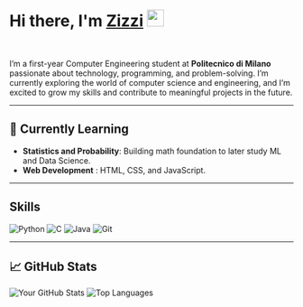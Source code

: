 <h1><b>Hi there, I'm </b><a href="https://github.com/zizzii">Zizzi</a> <img src="https://media.giphy.com/media/hvRJCLFzcasrR4ia7z/giphy.gif" width="30"></h1>
<br>

I’m a first-year Computer Engineering student at **Politecnico di Milano** passionate about technology, programming, and problem-solving. I’m currently exploring the world of computer science and engineering, and I’m excited to grow my skills and contribute to meaningful projects in the future.

--- 

## 🌱 Currently Learning
- **Statistics and Probability**: Building math foundation to later study ML and Data Science.
- **Web Development** : HTML, CSS, and JavaScript.

---

## Skills

![Python](https://img.shields.io/badge/Python-3776AB?style=for-the-badge&logo=python&logoColor=white)
![C](https://img.shields.io/badge/C-00599C?style=for-the-badge&logo=c&logoColor=white)
![Java](https://img.shields.io/badge/Java-ED8B00?style=for-the-badge&logo=openjdk&logoColor=white)
![Git](https://img.shields.io/badge/Git-F05032?style=for-the-badge&logo=git&logoColor=white)

---

## 📈 GitHub Stats

![Your GitHub Stats](https://github-readme-stats.vercel.app/api?username=zizzii&show_icons=true&theme=radical)
![Top Languages](https://github-readme-stats.vercel.app/api/top-langs/?username=zizzii&layout=compact&theme=radical)


